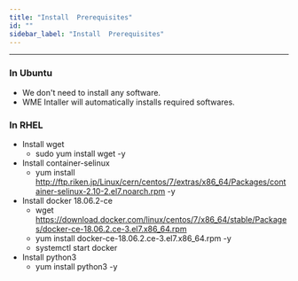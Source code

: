 ```yaml
---
title: "Install  Prerequisites"
id: ""
sidebar_label: "Install  Prerequisites"
---
```

---

### In Ubuntu
- We don't need to install any software. 
- WME Intaller will automatically installs required softwares.

### In RHEL 
- Install wget 
  - sudo yum install wget  -y
- Install container-selinux
  - yum install http://ftp.riken.jp/Linux/cern/centos/7/extras/x86_64/Packages/container-selinux-2.10-2.el7.noarch.rpm -y
- Install docker 18.06.2-ce
  - wget https://download.docker.com/linux/centos/7/x86_64/stable/Packages/docker-ce-18.06.2.ce-3.el7.x86_64.rpm
  - yum install docker-ce-18.06.2.ce-3.el7.x86_64.rpm -y
  - systemctl start docker
- Install python3
  - yum install python3 -y






